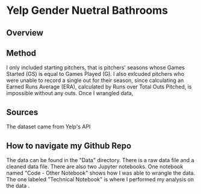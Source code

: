 # Yelp Gender Nuetral Bathrooms

## Overview


## Method
I only included starting pitchers, that is pitchers' seasons  whose Games Started (GS) is equal to Games Played (G). I also exlcuded pitchers who were unable to record a single out for their season, since calculating an Earned Runs Average (ERA), calculated by Runs over Total Outs Pitched, is impossible without any outs. Once I wrangled data, 


## Sources
The dataset came from Yelp's API 



## How to navigate my Github Repo
The data can be found in the "Data" directory. There is a raw data file and a cleaned data file. 
There are also two Jupyter notebooks. One notebook named "Code - Other Notebook" shows how I was able to wrangle the data. The one labeled "Technical Notebook" is where I performed my analysis on the data . 